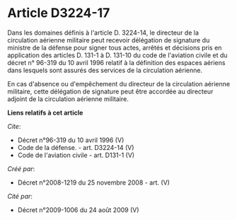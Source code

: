 # Article D3224-17

Dans les domaines définis à l'article D. 3224-14, le directeur de la circulation aérienne militaire peut recevoir délégation
de signature du ministre de la défense pour signer tous actes, arrêtés et décisions pris en application des articles D. 131-1
à D. 131-10 du code de l'aviation civile et du décret n° 96-319 du 10 avril 1996 relatif à la définition des espaces aériens
dans lesquels sont assurés des services de la circulation aérienne. 

En cas d'absence ou d'empêchement du directeur de la circulation aérienne militaire, cette délégation de signature peut être
accordée au directeur adjoint de la circulation aérienne militaire.

**Liens relatifs à cet article**

_Cite_:

  - Décret n°96-319 du 10 avril 1996 (V)
  - Code de la défense. - art. D3224-14 (V)
  - Code de l'aviation civile - art. D131-1 (V)

_Créé par_:

  - Décret n°2008-1219 du 25 novembre 2008 - art. (V)

_Cité par_:

  - Décret n°2009-1006 du 24 août 2009 (V)
